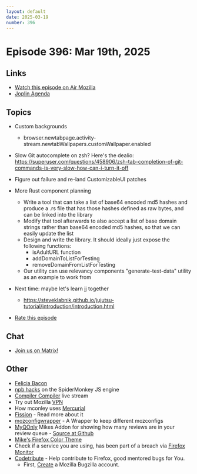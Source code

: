 ```yaml
---
layout: default
date: 2025-03-19
number: 396
---
```


# Episode 396: Mar 19th, 2025

## Links
* [Watch this episode on Air Mozilla](https://mzl.la/joy-of-coding-2025-03-19)
* [Joplin Agenda](https://mikeconley.ca/joc/agendas/Episode-0396.html)

## Topics
* Custom backgrounds
  - browser.newtabpage.activity-stream.newtabWallpapers.customWallpaper.enabled
* Slow Git autocomplete on zsh? Here's the dealio: https://superuser.com/questions/458906/zsh-tab-completion-of-git-commands-is-very-slow-how-can-i-turn-it-off
* Figure out failure and re-land CustomizableUI patches
* More Rust component planning
  - Write a tool that can take a list of base64 encoded md5 hashes and produce a .rs file that has those hashes defined as raw bytes, and can be linked into the library
  - Modify that tool afterwards to also accept a list of base domain strings rather than base64 encoded md5 hashes, so that we can easily update the list
  - Design and write the library. It should ideally just expose the following functions:
    - isAdultURL function
    - addDomainToListForTesting
    - removeDomainFromListForTesting
  - Our utility can use relevancy components "generate-test-data" utility as an example to work from
* Next time: maybe let's learn jj together
  - https://steveklabnik.github.io/jujutsu-tutorial/introduction/introduction.html

* [Rate this episode](https://forms.gle/iurnbvQjc19qC2hT7)

## Chat
* [Join us on Matrix!](https://matrix.to/#/!enWuAmKDOEEPYejXRk:mozilla.org?via=mozilla.org&via=raim.ist)

## Other
* [Felicia Bacon](https://www.youtube.com/channel/UCMtqVykGztIYmj7OpFf7oeQ/videos)
* [npb hacks](https://www.twitch.tv/BackToTheCode) on the SpiderMonkey JS engine
* [Compiler Compiler](https://www.twitch.tv/codehag) live stream
* Try out Mozilla [VPN](https://vpn.mozilla.org/)
* How mconley uses [Mercurial](https://mikeconley.github.io/documents/How_mconley_uses_Mercurial_for_Mozilla_code)
* [Fission](https://firefox-source-docs.mozilla.org/dom/dom/Fission.html) - Read more about it
* [mozconfigwrapper](https://github.com/ahal/mozconfigwrapper) - A Wrapper to keep different mozconfigs
* [MyQOnly](https://addons.mozilla.org/en-US/firefox/addon/myqonly/) Mikes Addon for showing how many reviews are in your review queue - [Source at Github](https://github.com/mikeconley/myqonly)
* [Mike's Firefox Color Theme](https://addons.mozilla.org/en-US/firefox/addon/electricbluegaloo/)
* Check if a service you are using, has been part of a breach via [Firefox Monitor](https://monitor.firefox.com/breaches)
* [Codetribute](https://codetribute.mozilla.org/) - Help contribute to Firefox, good mentored bugs for You.
  - First, [Create](https://bugzilla.mozilla.org/createaccount.cgi) a Mozilla Bugzilla account.

